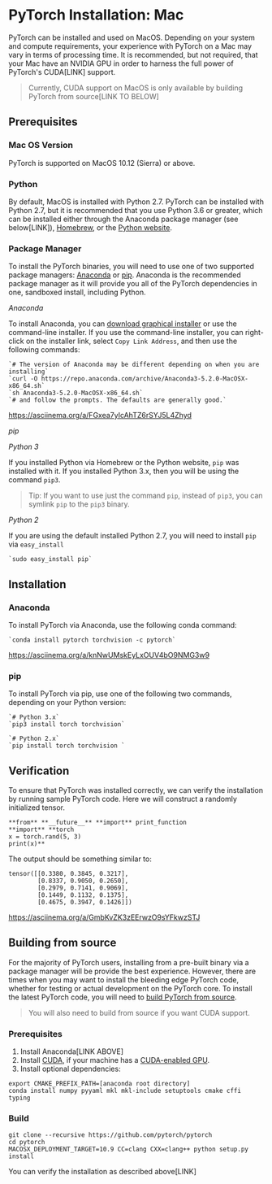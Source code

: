 # PyTorch Installation: Mac

PyTorch can be installed and used on MacOS. Depending on your system and compute requirements, your experience with PyTorch on a Mac may vary in terms of processing time. It is recommended, but not required, that your Mac have an NVIDIA GPU in order to harness the full power of PyTorch's CUDA[LINK] support.


> Currently, CUDA support on MacOS is only available by building PyTorch from source[LINK TO BELOW]

## Prerequisites

### Mac OS Version

PyTorch is supported on MacOS 10.12 (Sierra) or above.

### Python

By default, MacOS is installed with Python 2.7. PyTorch can be installed with Python 2.7, but it is recommended that you use Python 3.6 or greater, which can be installed either through the Anaconda package manager (see below[LINK]), [Homebrew](https://brew.sh/), or the [Python website](https://www.python.org/downloads/mac-osx/).

### Package Manager

To install the PyTorch binaries, you will need to use one of two supported package managers: [Anaconda](https://www.anaconda.com/download/#macos) or [pip](https://pypi.org/project/pip/). Anaconda is the recommended package manager as it will provide you all of the PyTorch dependencies in one, sandboxed install, including Python.

_Anaconda_

To install Anaconda, you can [download graphical installer](https://www.anaconda.com/download/#macos) or use the command-line installer. If you use the command-line installer, you can right-click on the installer link, select `Copy Link Address`, and then use the following commands:

```
`# The version of Anaconda may be different depending on when you are installing`
`curl -O https://repo.anaconda.com/archive/Anaconda3-5.2.0-MacOSX-x86_64.sh`
`sh Anaconda3-5.2.0-MacOSX-x86_64.sh`
`# and follow the prompts. The defaults are generally good.`
```


https://asciinema.org/a/FGxea7yIcAhTZ6rSYJ5L4Zhyd

_pip_

*Python 3*

If you installed Python via Homebrew or the Python website, `pip` was installed with it. If you installed Python 3.x, then you will be using the command `pip3`.


> Tip: If you want to use just the command  `pip`, instead of `pip3`, you can symlink `pip` to the `pip3` binary.


*Python 2*

If you are using the default installed Python 2.7, you will need to install `pip` via `easy_install`

```
`sudo easy_install pip`
```



## Installation

### Anaconda

To install PyTorch via Anaconda, use the following conda command:

```
`conda install pytorch torchvision -c pytorch` 
```


https://asciinema.org/a/knNwUMskEyLxOUV4bO9NMG3w9

### pip

To install PyTorch via pip, use one of the following two commands, depending on your Python version:

```
`# Python 3.x`
`pip3 install torch torchvision` 
```

```
`# Python 2.x`
`pip install torch torchvision `
```

## Verification

To ensure that PyTorch was installed correctly, we can verify the installation by running sample PyTorch code. Here we will construct a randomly initialized tensor.


```
**from** **__future__** **import** print_function
**import** **torch
x = torch.rand(5, 3)
print(x)**
```

The output should be something similar to:


```
tensor([[0.3380, 0.3845, 0.3217],
        [0.8337, 0.9050, 0.2650],
        [0.2979, 0.7141, 0.9069],
        [0.1449, 0.1132, 0.1375],
        [0.4675, 0.3947, 0.1426]])
```

https://asciinema.org/a/GmbKvZK3zEErwzO9sYFkwzSTJ

## Building from source

For the majority of PyTorch users, installing from a pre-built binary via a package manager will be provide the best experience. However, there are times when you may want to install the bleeding edge PyTorch code, whether for testing or actual development on the PyTorch core. To install the latest PyTorch code, you will need to [build PyTorch from source](https://github.com/pytorch/pytorch#from-source).


> You will also need to build from source if you want CUDA support.

### Prerequisites

1. Install Anaconda[LINK ABOVE]
2. Install [CUDA](https://developer.nvidia.com/cuda-downloads), if your machine has a [CUDA-enabled GPU](https://developer.nvidia.com/cuda-gpus).
3. Install optional dependencies:

```
export CMAKE_PREFIX_PATH=[anaconda root directory]
conda install numpy pyyaml mkl mkl-include setuptools cmake cffi typing
```

### Build

```
git clone --recursive https://github.com/pytorch/pytorch
cd pytorch
MACOSX_DEPLOYMENT_TARGET=10.9 CC=clang CXX=clang++ python setup.py install
```

You can verify the installation as described above[LINK]